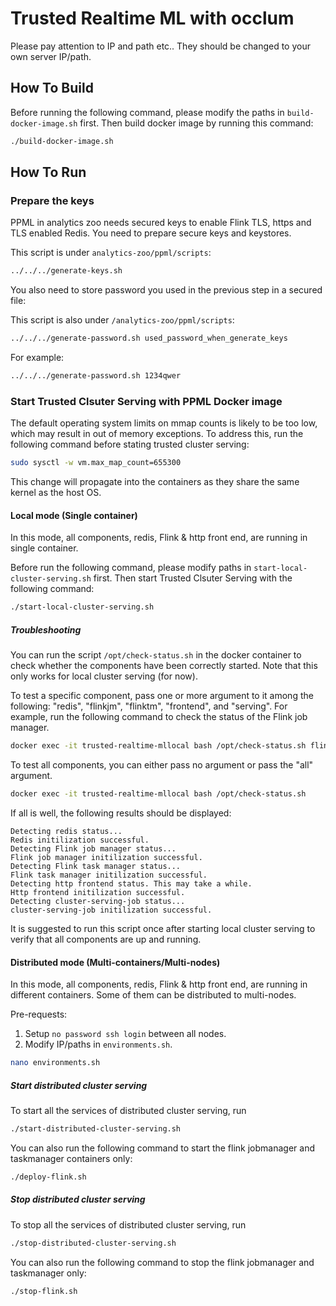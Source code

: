 # Trusted Realtime ML with occlum

Please pay attention to IP and path etc.. They should be changed to your own server IP/path.

## How To Build

Before running the following command, please modify the paths in `build-docker-image.sh` first. Then build docker image by running this command:

```bash
./build-docker-image.sh
```

## How To Run

### Prepare the keys

PPML in analytics zoo needs secured keys to enable Flink TLS, https and TLS enabled Redis. You need to prepare secure keys and keystores.

This script is under `analytics-zoo/ppml/scripts`:

```bash
../../../generate-keys.sh
```

You also need to store password you used in the previous step in a secured file:

This script is also under `/analytics-zoo/ppml/scripts`:

```bash
../../../generate-password.sh used_password_when_generate_keys
```

For example:

```bash
../../../generate-password.sh 1234qwer
```

### Start Trusted Clsuter Serving with PPML Docker image

The default operating system limits on mmap counts is likely to be too low, which may result in out of memory exceptions.
To address this, run the following command before stating trusted cluster serving:
```bash
sudo sysctl -w vm.max_map_count=655300
```
This change will propagate into the containers as they share the same kernel as the host OS.

#### Local mode (Single container)

In this mode, all components, redis, Flink & http front end, are running in single container.

Before run the following command, please modify paths in `start-local-cluster-serving.sh` first. Then start Trusted Clsuter Serving with the following command:

```bash
./start-local-cluster-serving.sh
```

##### Troubleshooting
You can run the script `/opt/check-status.sh` in the docker container to check whether the components have been correctly started.
Note that this only works for local cluster serving (for now).

To test a specific component, pass one or more argument to it among the following:
"redis", "flinkjm", "flinktm", "frontend", and "serving". For example, run the following command to check the status of the Flink job manager.

```bash
docker exec -it trusted-realtime-mllocal bash /opt/check-status.sh flinkjm
```

To test all components, you can either pass no argument or pass the "all" argument.

```bash
docker exec -it trusted-realtime-mllocal bash /opt/check-status.sh
```
If all is well, the following results should be displayed:

```
Detecting redis status...
Redis initilization successful.
Detecting Flink job manager status...
Flink job manager initilization successful.
Detecting Flink task manager status...
Flink task manager initilization successful.
Detecting http frontend status. This may take a while.
Http frontend initilization successful.
Detecting cluster-serving-job status...
cluster-serving-job initilization successful.
```

It is suggested to run this script once after starting local cluster serving to verify that all components are up and running.

#### Distributed mode (Multi-containers/Multi-nodes)

In this mode, all components, redis, Flink & http front end, are running in different containers. Some of them can be distributed to multi-nodes. 

Pre-requests:

1. Setup `no password ssh login` between all nodes.
2. Modify IP/paths in `environments.sh`. 

```bash
nano environments.sh
```

##### Start distributed cluster serving
To start all the services of distributed cluster serving, run
```bash
./start-distributed-cluster-serving.sh
```
You can also run the following command to start the flink jobmanager and taskmanager containers only:
```bash
./deploy-flink.sh
```
##### Stop distributed cluster serving 
To stop all the services of distributed cluster serving, run
```bash
./stop-distributed-cluster-serving.sh
```
You can also run the following command to stop the flink jobmanager and taskmanager only:
```bash
./stop-flink.sh
```

